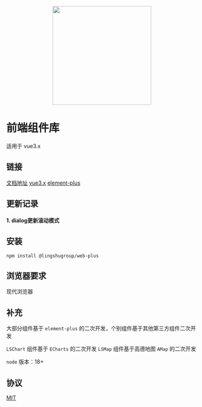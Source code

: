 <p align="center">
  <img width="260" src="https://offcial-website-res.oss-cn-beijing.aliyuncs.com/dev/logo.png">
</p>

# 前端组件库

适用于 vue3.x

## 链接

[文档地址](https://) [vue3.x](https://cn.vuejs.org/guide/introduction.html) [element-plus](https://element-plus.org/zh-CN/component/overview.html)

## 更新记录

#### 1. dialog更新滚动模式

## 安装

```shell
npm install @lingshugroup/web-plus
```

## 浏览器要求

现代浏览器

## 补充

大部分组件基于 `element-plus` 的二次开发，个别组件基于其他第三方组件二次开发

`LSChart` 组件基于 `ECharts` 的二次开发
`LSMap` 组件基于高德地图 `AMap` 的二次开发

`node` 版本：18+

## 协议

[MIT](LICENSE)
